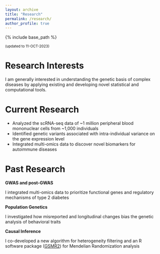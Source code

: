 ```yaml
---
layout: archive
title: "Research"
permalink: /research/
author_profile: true
---
```


{% include base_path %}


<small>(updated to 11-OCT-2023)</small>


Research Interests
======
I am generally interested in understanding the genetic basis of complex diseases by applying existing and developing novel statistical and computational tools.


Current Research
======

* Analyzed the scRNA-seq data of ~1 million peripheral blood mononuclear cells from ~1,000 individuals 
* Identified genetic variants associated with intra-individual variance on the gene expression level 
* Integrated multi-omics data to discover novel biomarkers for autoimmune diseases



Past Research
======      

**GWAS and post-GWAS**

I integrated multi-omics data to prioritize functional genes and regulatory mechanisms of type 2 diabetes


**Population Genetics**

I investigated how misreported and longitudinal changes bias the genetic analysis of behavioral traits


**Causal Inference**

I co-developed a new algorithm for heterogeneity filtering and an R software package ([GSMR2](https://github.com/jianyanglab/gsmr2)) for Mendelian Randomization analysis




